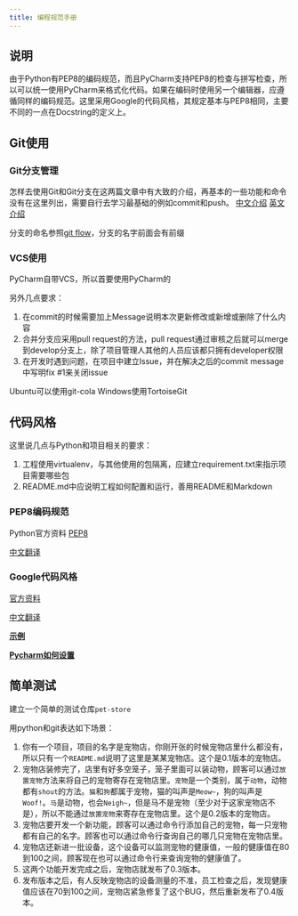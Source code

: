 ```yaml
---
title: 编程规范手册
---
```


## 说明

由于Python有PEP8的编码规范，而且PyCharm支持PEP8的检查与拼写检查，所以可以统一使用PyCharm来格式化代码。如果在编码时使用另一个编辑器，应遵循同样的编码规范。这里采用Google的代码风格，其规定基本与PEP8相同，主要不同的一点在Docstring的定义上。

## Git使用

### Git分支管理

怎样去使用Git和Git分支在这两篇文章中有大致的介绍，再基本的一些功能和命令没有在这里列出，需要自行去学习最基础的例如commit和push。
[中文介绍][1]
[英文介绍][2]

分支的命名参照[git flow][3]，分支的名字前面会有前缀

### VCS使用

PyCharm自带VCS，所以首要使用PyCharm的

另外几点要求：
1. 在commit的时候需要加上Message说明本次更新修改或新增或删除了什么内容
2. 合并分支应采用pull request的方法，pull request通过审核之后就可以merge到develop分支上，除了项目管理人其他的人员应该都只拥有developer权限
3. 在开发时遇到问题，在项目中建立Issue，并在解决之后的commit message中写明fix #1来关闭issue

Ubuntu可以使用git-cola
Windows使用TortoiseGit

## 代码风格

这里说几点与Python和项目相关的要求：
1. 工程使用virtualenv，与其他使用的包隔离，应建立requirement.txt来指示项目需要哪些包
2. README.md中应说明工程如何配置和运行，善用README和Markdown

### PEP8编码规范

Python官方资料 [PEP8][4]

[中文翻译][5]

### Google代码风格

[官方资料][6]

[中文翻译][7]

[**示例**][8]

[**Pycharm如何设置**][9]


## 简单测试

建立一个简单的测试仓库`pet-store`

用python和git表达如下场景：

1. 你有一个项目，项目的名字是宠物店，你刚开张的时候宠物店里什么都没有，所以只有一个`README.md`说明了这里是某某宠物店。这个是0.1版本的宠物店。
2. 宠物店装修完了，店里有好多空笼子，笼子里面可以装动物，顾客可以通过`放置宠物`方法来将自己的宠物寄存在宠物店里。`宠物`是一个类别，属于`动物`，动物都有`shout`的方法。`猫`和`狗`都属于宠物，猫的叫声是`Meow~`，狗的叫声是`Woof!`。`马`是动物，也会`Neigh~`，但是马不是宠物（至少对于这家宠物店不是），所以不能通过`放置宠物`来寄存在宠物店里。这个是0.2版本的宠物店。
3. 宠物店要开发一个新功能，顾客可以通过命令行添加自己的宠物，每一只宠物都有自己的名字。顾客也可以通过命令行查询自己的哪几只宠物在宠物店里。
4. 宠物店还新进一批设备，这个设备可以监测宠物的健康值，一般的健康值在80到100之间，顾客现在也可以通过命令行来查询宠物的健康值了。
5. 这两个功能开发完成之后，宠物店就发布了0.3版本。
6. 发布版本之后，有人反映宠物店的设备测量的不准，员工检查之后，发现健康值应该在70到100之间，宠物店紧急修复了这个BUG，然后重新发布了0.4版本。

[1]: http://www.ruanyifeng.com/blog/2012/07/git.html
[2]: http://nvie.com/posts/a-successful-git-branching-model/
[3]: https://github.com/nvie/gitflow/wiki/Config-values
[4]: https://www.python.org/dev/peps/pep-0008/
[5]: https://my.oschina.net/u/1433482/blog/464444
[6]: https://google.github.io/styleguide/pyguide.html
[7]: http://zh-google-styleguide.readthedocs.io/en/latest/google-python-styleguide/
[8]: http://sphinxcontrib-napoleon.readthedocs.io/en/latest/example_google.html
[9]: https://www.jetbrains.com/help/pycharm/python-integrated-tools.html
